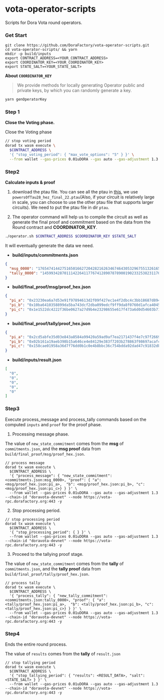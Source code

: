 # vota-operator-scripts
Scripts for Dora Vota round operators.

### Get Start

```shell
git clone https://github.com/DoraFactory/vota-operator-scripts.git
cd vota-operator-scripts/ && yarn
mkdir -p build/inputs
export CONTRACT_ADDRESS=<YOUR_CONTRACT_ADDRESS>
export COORDINATOR_KEY=<YOUR_COORDINATOR_KEY>
export STATE_SALT=<YOUR_STATE_SALT>
```
**About `COORDINATOR_KEY`**

> We provide methods for locally generating Operator public and private keys, by which you can randomly generate a key.

```bash
yarn genOperatorKey
```

### Step 1

**Close the Voting phase.**

Close the Voting phase

```bash
// stop voting period
dorad tx wasm execute \
  $CONTRACT_ADDRESS \
  '{ "stop_voting_period": { "max_vote_options": "5" } }' \
  --from wallet --gas-prices 0.01uDORA --gas auto --gas-adjustment 1.3 --chain-id "doravota-devnet" --node https://vota-rpc.dorafactory.org:443 -y
```

### Step2

**Calculate inputs & proof**

1. download the ptau file.
   You can see all the ptau in [this](https://github.com/iden3/snarkjs#7-prepare-phase-2), we use `powersOfTau28_hez_final_22.ptau`(Also, if your circuit is relatively large in scale, you can choose to use the other ptau file that supports larger circuits). We need to put the ptau file in dir `ptau`.

2. The operator command will help us to compile the circuit as well as generate the final proof and commitment based on the data from the Round contract and **COORDINATOR_KEY**.

```bash
./operator.sh $CONTRACT_ADDRESS $COORDINATOR_KEY $STATE_SALT
```

It will eventually generate the data we need.

- **build/inputs/commitments.json**

```json
{
  "msg_0000": "17654741442751650166272042821626346746430532967551326165651697630044841584120",
  "tally_0000": "14599342870111422641177674128907878900190233253823117056579186130189049965778"
}
```

- **build/final_proof/msg/proof_hex.json**

```json
{
  "pi_a": "0x23230ea6a7d53e91f97894613d2f09f427ec1e4f2dbc4c3bb18687d8945386831fd6e3894bc1beedf257d2bff9bd870dfcc4390948e2dd447c32b40dcf2fe1e6",
  "pi_b": "0x10ba6410358899da5ba743dcf2dba099edcf9ff9da8f0760d1afca40456e0bc82c921070ba643014a13e1e6a605144a2bf1f0de99e014ec582934dc1485e4e66002ecd017e904b88c12e5e589970688b272db39baeeaa85e06ef37101d9688600cc0c5188caf298fad69004e2ba1ef4f798098d80b4c19b1339cd123aaee2fa6",
  "pi_c": "0x1e1522dc4222f36be0627a27d9b4e23298655e617f473a6d0d54603b714c11680a94a5fcfb7583f01f91e5be50c73a622a0476f9f67667e508827e0d58493c8d"
}
```

- **build/final_proof/tally/proof_hex.json**

```json
{
  "pi_a": "0x2cd5abfe35d03e843a8584a99420a59ad9af7ea2171437f4e7c97f266996d55d024e7aaa4f0897cbe4021444acf3fcccfb35e568156d75724372b858c1b1e175",
  "pi_b": "0x02b161a19aeb398b15a646ce4e84129e383f7203b278863f98697acafcd72a6505e88e4d0a8671ad78e0a941ed7996b0022fa8845151eec471231b9429095e6e276041f7d810598438e4384b241ef46a84ddb1dc07f070c9ece908c4d13a53970f28cfa1812316671825f4d3621d794cbe6f7483a0d87b7f131e0279d45b7d6d",
  "pi_c": "0x158cae01958a36d7f76dd0b1c0e4b8bbc36c754bdda92dad47c91832db4033280d7b1600c117ed6a76974cee8e080c63dc675213defc820cf3e2419c2158d830"
}
```

- **build/inputs/result.json**

```json
[
  "0",
  "0",
  "0",
  "0",
  "0"
]
```

### Step3

Execute process_message and process_tally commands based on the computed `inputs` and `proof` for the proof phase.

1. Processing message phase.

The value of `new_state_commitment` comes from the **msg** of `commitments.json`, and the **msg proof** data from `build/final_proof/msg/proof_hex.json`.

```shell
// process message
dorad tx wasm execute \
  $CONTRACT_ADDRESS \
  '{ "process_message": { "new_state_commitment": <commitments.json:msg_0000>, "proof": { "a": <msg/proof_hex.json:pi_a>,  "b": <msg/proof_hex.json:pi_b>, "c": <msg/proof_hex.json:pi_c>} } }' \
  --from wallet --gas-prices 0.01uDORA --gas auto --gas-adjustment 1.3 --chain-id "doravota-devnet" --node https://vota-rpc.dorafactory.org:443 -y
```

2. Stop processing period.

```shell
// stop processing period
dorad tx wasm execute \
  $CONTRACT_ADDRESS \
  '{ "stop_processing_period": { } }' \
  --from wallet --gas-prices 0.01uDORA --gas auto --gas-adjustment 1.3 --chain-id "doravota-devnet" --node https://vota-rpc.dorafactory.org:443 -y
```

3. Proceed to the tallying proof stage.

The value of `new_state_commitment` comes from the **tally** of `commitments.json`, and the **tally proof** data from `build/final_proof/tally/proof_hex.json`.

```shell
// process tally
dorad tx wasm execute \
  $CONTRACT_ADDRESS \
  '{ "process_tally": { "new_tally_commitment": <commitments.json:tally_0000>, "proof": { "a": <tally/proof_hex.json:pi_a>,  "b": <tally/proof_hex.json:pi_b>, "c": <tally/proof_hex.json:pi_c>} } }' \
  --from wallet --gas-prices 0.01uDORA --gas auto --gas-adjustment 1.3 --chain-id "doravota-devnet" --node https://vota-rpc.dorafactory.org:443 -y
```

### Step4

Ends the entire round process.

The value of `results` comes from the **tally** of `result.json`

```shell
// stop tallying period
dorad tx wasm execute \
  $CONTRACT_ADDRESS \
  '{ "stop_tallying_period": { "results": <RESULT_DATA>, "salt": <STATE_SALT> } }' \
  --from wallet --gas-prices 0.01uDORA --gas auto --gas-adjustment 1.3 --chain-id "doravota-devnet" --node https://vota-rpc.dorafactory.org:443 -y
```
